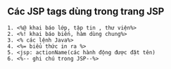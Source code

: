 ## Các JSP tags dùng trong trang JSP
	1. <%@ khai báo lớp, tập tin , thư viện%>
	2. <%! khai báo biến, hàm dùng chung%>
	3. <% các lệnh Java%>
	4. <%= biểu thức in ra %>
	5. <jsp: actionName(các hành động được đặt tên)
	6. <%-- ghi chú trong JSP--%>